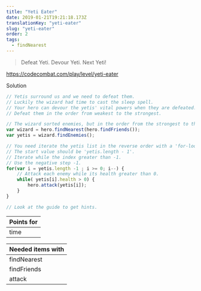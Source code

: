 ```yaml
---
title: "Yeti Eater"
date: 2019-01-21T19:21:18.173Z
translationKey: "yeti-eater"
slug: "yeti-eater"
order: 2
tags:
  - findNearest
---
```


> Defeat Yeti. Devour Yeti. Next Yeti!

https://codecombat.com/play/level/yeti-eater

Solution

```javascript
// Yetis surround us and we need to defeat them.
// Luckily the wizard had time to cast the sleep spell.
// Your hero can devour the yetis' vital powers when they are defeated.
// Defeat them in the order from weakest to the strongest.

// The wizard sorted enemies, but in the order from the strongest to the weakest.
var wizard = hero.findNearest(hero.findFriends());
var yetis = wizard.findEnemies();

// You need iterate the yetis list in the reverse order with a 'for-loop'.
// The start value should be 'yetis.length - 1'.
// Iterate while the index greater than -1.
// Use the negative step -1.
for(var i = yetis.length -1 ; i >= 0; i--) {
    // Attack each enemy while its health greater than 0.
    while( yetis[i].health > 0) {
        hero.attack(yetis[i]);
    }
}

// Look at the guide to get hints.

```

Points for |
--- |
time |

Needed items with |
--- |
findNearest |
findFriends |
attack |


